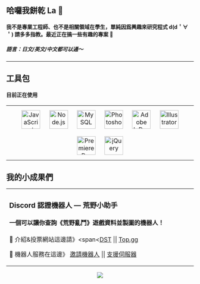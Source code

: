 ## 哈囉我餅乾 La 👋  
  

#### 我不是專業工程師、也不是相關領域在學生，單純因爲興趣來研究程式 **d(d＇∀＇)** 請多多指教。最近正在搞一些有趣的專案 🤯

##### 語言：日文/英文/中文都可以通～
---
## 工具包
#### 目前正在使用
<table><tr><td valign="top" width="33%">
 
<div align="center">  
<a href="https://www.javascript.com/" target="_blank"><img style="margin: 10px" src="https://profilinator.rishav.dev/skills-assets/javascript-original.svg" alt="JavaScript" height="50" /></a>  
<a href="https://nodejs.org/" target="_blank"><img style="margin: 10px" src="https://profilinator.rishav.dev/skills-assets/nodejs-original-wordmark.svg" alt="Node.js" height="50" /></a>  
<a href="https://www.mysql.com/" target="_blank"><img style="margin: 10px" src="https://profilinator.rishav.dev/skills-assets/mysql-original-wordmark.svg" alt="MySQL" height="50" /></a>  
<a href="https://www.adobe.com/in/products/photoshop.html" target="_blank"><img style="margin: 10px" src="https://profilinator.rishav.dev/skills-assets/photoshop-plain.svg" alt="Photoshop" height="50" /></a>  
<a href="https://www.adobe.com/in/products/indesign.html" target="_blank"><img style="margin: 10px" src="https://profilinator.rishav.dev/skills-assets/adobeindesign.svg" alt="Adobe InDesign" height="50" /></a>  
<a href="https://www.adobe.com/in/products/illustrator.html" target="_blank"><img style="margin: 10px" src="https://profilinator.rishav.dev/skills-assets/adobe_illustrator-icon.svg" alt="Illustrator" height="50" /></a>  
<a href="https://www.adobe.com/in/products/premiere.html" target="_blank"><img style="margin: 10px" src="https://profilinator.rishav.dev/skills-assets/adobepremierepro.png" alt="Premiere Pro" height="50" /></a>  
<a href="https://jquery.com/" target="_blank"><img style="margin: 10px" src="https://profilinator.rishav.dev/skills-assets/jquery.png" alt="jQuery" height="50" /></a>  
</div>

</table>  

## 我的小成果們
<table><tr><td valign="top" width="33%">

### Discord 認證機器人 — 荒野小助手
#### 一個可以讓你查詢《荒野亂鬥》遊戲資料並製圖的機器人！

🎈 介紹&投票網站這邊請》<span<[DST](https://discordservers.tw/bots/1007286089075138590)</span> || [Top.gg](https://top.gg/bot/1007286089075138590)

🔗 機器人服務在這邊》 [邀請機器人](https://discord.com/oauth2/authorize?client_id=1007286089075138590&permissions=2147871808&scope=bot) || [支援伺服器](https://discord.gg/qT9Aft9C87)

</table>


<div align="center">
<img src="https://komarev.com/ghpvc/?username=Cooookie16&&style=flat-square" align="center" />
</div> 
